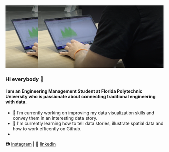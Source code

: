 <div style="position:relative;">
  <img src="https://github.com/Tommnn/Tommnn/blob/c4cf089ceb909e13b101d65f8918d86bb1cd862b/picture_coding.png" style="width:400px; height:200px; position:absolute; top:0; right:0;">
</div>



<img src="https://github.com/Tommnn/Tommnn/blob/c4cf089ceb909e13b101d65f8918d86bb1cd862b/picture_coding.png" width="400" height="200">

### Hi everybody 👋

#### I am an Engineering Management Student at Florida Polytechnic University who is passionate about connecting traditional engineering with data.


- 🔭 I’m currently working on improving my data visualization skills and convey them in an interesting data story.
- 🌱 I'm currently learning how to tell data stories, illustrate spatial data and how to work efficently on Github.
- 



📷 [instagram][instagram] **|** 
👔 [linkedin][linkedin]

[instagram]: https://instagram.com/tommnn_
[linkedin]: https://www.linkedin.com/in/tom-mann-180a261a0/
